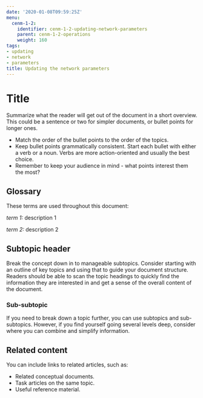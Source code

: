 ```yaml
---
date: '2020-01-08T09:59:25Z'
menu:
  cenm-1-2:
    identifier: cenm-1-2-updating-network-parameters
    parent: cenm-1-2-operations
    weight: 160
tags:
- updating
- network
- parameters
title: Updating the network parameters
---
```


# Title
Summarize what the reader will get out of the document in a short overview. This could be a sentence or two for simpler documents, or bullet points for longer ones.

* Match the order of the bullet points to the order of the topics.
* Keep bullet points grammatically consistent. Start each bullet with either a verb or a noun. Verbs are more action-oriented and usually the best choice.
* Remember to keep your audience in mind - what points interest them the most?

## Glossary
<!-- Optional - define any terms your target audience may not be familiar with. You can also introduce acronyms here. -->
These terms are used throughout this document:

*term 1:*
  description 1

*term 2:*
  description 2



## Subtopic header

Break the concept down in to manageable subtopics. Consider starting with an outline of key topics and using that to guide your document structure. Readers should be able to scan the topic headings to quickly find the information they are interested in and get a sense of the overall content of the document.

### Sub-subtopic
If you need to break down a topic further, you can use subtopics and sub-subtopics. However, if you find yourself going several levels deep, consider where you can combine and simplify information.


## Related content

You can include links to related articles, such as:
* Related conceptual documents.
* Task articles on the same topic.
* Useful reference material.
